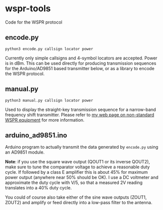 # wspr-tools
Code for the WSPR protocol

## encode.py

```python3 encode.py callsign locator power```

Currently only simple callsigns and 4-symbol locators are accepted. Power is
in dBm. This can be used directly for producing transmission sequences for the
Arduino/AD9851 based transmitter below, or as a library to encode the WSPR
protocol.

## manual.py

```python3 manual.py callsign locator power```

Used to display the straight-key transmission sequence for a narrow-band
frequency shift transmitter. Please refer to
<a href="http://robos.org/sections/radio/wspr.html">my web page on
non-standard WSPR equipment</a> for more information.

## arduino_ad9851.ino

Arduino program to actually transmit the data generated by `encode.py` using
an AD9851 module.

**Note**: if you use the square wave output (QOUT1 or its inverse QOUT2),
make sure to tune the comparator voltage to achieve a reasonable duty cycle.
If followed by a class E amplifier this is about 45% for maximum power output
(anywhere near 50% should be OK). I use a DC voltmeter and approximate the
duty cycle with V/5, so that a measured 2V reading translates into a 40% duty
cycle.

You could of course also take either of the sine wave outputs (ZOUT1, ZOUT2)
and amplify or feed directly into a low-pass filter to the antenna.

